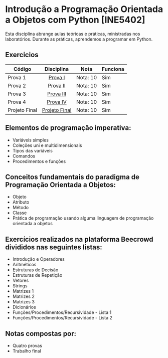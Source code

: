# Introdução a Programação Orientada a Objetos com Python [INE5402]

Esta disciplina abrange aulas teóricas e práticas, ministradas nos laboratórios. Durante as práticas, aprendemos a programar em Python.

## Exercicios

| Código  | Disciplina                | Nota | Funciona|
| ------  | :-----------------------: | ---- | ------- |
| Prova 1 | [Prova I](https://github.com/pamelamontteiro/UFSC/tree/main/INE5402/Iniciante%20-%20beecrowd%20/Prova%20I)| Nota: 10 | Sim |
| Prova 2 | [Prova II](https://github.com/pamelamontteiro/UFSC/tree/main/INE5402/Iniciante%20-%20beecrowd%20/Prova%20II)| Nota: 10 | Sim |
| Prova 3| [Prova III](https://github.com/pamelamontteiro/UFSC/tree/main/INE5402/Iniciante%20-%20beecrowd%20/Prova%20III)| Nota: 10 | Sim |
| Prova 4 | [Prova IV](https://github.com/pamelamontteiro/UFSC/tree/main/INE5402/Iniciante%20-%20beecrowd%20/Prova%20IV)| Nota: 10 | Sim |
| Projeto Final   | [Projeto Final ](https://github.com/pamelamontteiro/UFSC/tree/main/INE5402/Projeto_final) | Nota: 10 | Sim |

## Elementos de programação imperativa:
- Variáveis simples
- Coleções uni e multidimensionais
- Tipos das variáveis
- Comandos
- Procedimentos e funções

## Conceitos fundamentais do paradigma de Programação Orientada a Objetos:

- Objeto
- Atributo
- Método
- Classe
- Prática de programação usando alguma linguagem de programação orientada a objetos

## Exercícios realizados na plataforma Beecrowd divididos nas seguintes listas:
- Introdução e Operadores 
- Aritméticos
- Estruturas de Decisão
- Estruturas de Repetição
- Vetores
- Strings
- Matrizes 1
- Matrizes 2
- Matrizes 3
- Dicionários
- Funções/Procedimentos/Recursividade - Lista 1
- Funções/Procedimentos/Recursividade - Lista 2


## Notas compostas por:

- Quatro provas
- Trabalho final 










